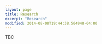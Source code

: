 ```yaml
---
layout: page
title: Research
excerpt: "Research"
modified: 2014-08-08T19:44:38.564948-04:00
---
```


TBC
